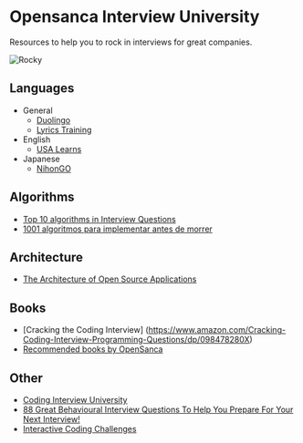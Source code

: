 # Opensanca Interview University
Resources to help you to rock in interviews for great companies.

![Rocky](https://static1.squarespace.com/static/51b3dc8ee4b051b96ceb10de/t/568ed98f1115e085239dfea8/1452202542389/?format=1500w)

## Languages

* General
  * [Duolingo](https://www.duolingo.com/)
  * [Lyrics Training](http://lyricstraining.com/)
* English
  * [USA Learns](http://www.usalearns.org/)
* Japanese
  * [NihonGO](http://cursonihongo.com.br/)

## Algorithms

- [Top 10 algorithms in Interview Questions](http://www.geeksforgeeks.org/top-10-algorithms-in-interview-questions/)
- [1001 algoritmos para implementar antes de morrer](https://github.com/hacktoon/1001)

## Architecture

- [The Architecture of Open Source Applications](http://aosabook.org/en/index.html)

## Books
- [Cracking the Coding Interview] (https://www.amazon.com/Cracking-Coding-Interview-Programming-Questions/dp/098478280X)
- [Recommended books by OpenSanca](https://github.com/opensanca/recommended_books)

## Other

- [Coding Interview University](https://github.com/jwasham/coding-interview-university)
- [88 Great Behavioural Interview Questions To Help You Prepare For Your Next Interview!](http://interviewiq.com.au/88-great-behavioural-interview-questions-to-help-you-prepare-for-your-next-interview)
- [Interactive Coding Challenges](https://github.com/donnemartin/interactive-coding-challenges)
